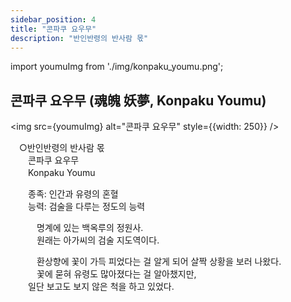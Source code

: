 ```yaml
---
sidebar_position: 4
title: "콘파쿠 요우무"
description: "반인반령의 반사람 몫"
---
```


import youmuImg from './img/konpaku_youmu.png';

## 콘파쿠 요우무 (魂魄 妖夢, Konpaku Youmu)

<img src={youmuImg} alt="콘파쿠 요우무" style={{width: 250}} />

　○반인반령의 반사람 몫  
　　콘파쿠 요우무  
　　Konpaku Youmu  

　　종족: 인간과 유령의 혼혈  
　　능력: 검술을 다루는 정도의 능력  

　　　명계에 있는 백옥루의 정원사.  
　　　원래는 아가씨의 검술 지도역이다.  

　　　환상향에 꽃이 가득 피었다는 걸 알게 되어 살짝 상황을 보러 나왔다.  
　　　꽃에 묻혀 유령도 많아졌다는 걸 알아챘지만,  
　　일단 보고도 보지 않은 척을 하고 있었다.  
